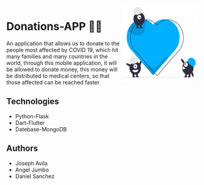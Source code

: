 
<img src="images/logo.png" align="right" height="200" width="200"  />

# Donations-APP 🚀🚀

An application that allows us to donate to the people most affected by COVID  19, which hit many families and many countries in the world, through this mobile application, it will be allowed to donate money, this money will be distributed to medical centers, so that those affected can be reached faster

## Technologies
- Python-Flask
- Dart-Flutter 
- Datebase-MongoDB


## Authors
- Joseph Avila
- Angel Jumbo
- Daniel Sanchez
